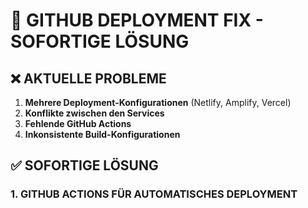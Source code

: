 # 🚀 GITHUB DEPLOYMENT FIX - SOFORTIGE LÖSUNG

## ❌ AKTUELLE PROBLEME

1. **Mehrere Deployment-Konfigurationen** (Netlify, Amplify, Vercel)
2. **Konflikte zwischen den Services**
3. **Fehlende GitHub Actions**
4. **Inkonsistente Build-Konfigurationen**

## ✅ SOFORTIGE LÖSUNG

### 1. GITHUB ACTIONS FÜR AUTOMATISCHES DEPLOYMENT
